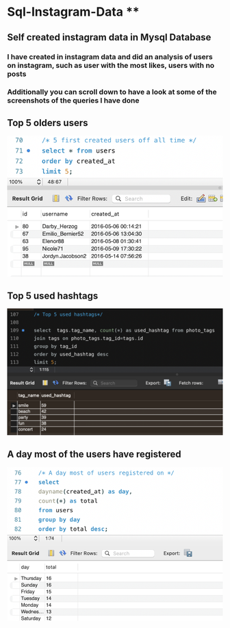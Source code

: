 # Sql-Instagram-Data **
## Self created instagram data in Mysql Database
### I have created in instagram data and did an analysis of users on instagram, such as user with the most likes, users with no posts
### Additionally you can scroll down to have a look at some of the screenshots of the queries I have done

## Top 5 olders users
![Top 5 olders users](https://github.com/agajan1197/sql-instagram-data/blob/390b1e4cfae58b86364bd2c08d419ce77960d04d/Top%205%20olders%20users.png)

## Top 5 used hashtags
![Top 5 used hashtags](https://github.com/agajan1197/sql-instagram-data/blob/390b1e4cfae58b86364bd2c08d419ce77960d04d/Top%205%20used%20hashtags.png)
## A day most of the users have registered
![A day most of the users have resgistered](https://github.com/agajan1197/sql-instagram-data/blob/08c43be7bb6e121bf6f8277d531180f984c819b0/Top%20registered%20days.png)
